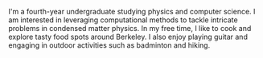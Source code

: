 I'm a fourth-year undergraduate studying physics and computer science. I am interested in leveraging computational methods to tackle intricate problems in condensed matter physics. In my free time, I like to cook and explore tasty food spots around Berkeley. I also enjoy playing guitar and engaging in outdoor activities such as badminton and hiking.
